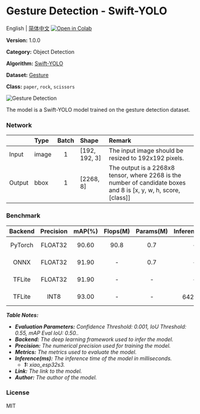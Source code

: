 # Gesture Detection - Swift-YOLO

English | [简体中文](../zh_CN/Gesture_Detection_Swift-YOLO_192.md) [![Open in Colab](https://colab.research.google.com/assets/colab-badge.svg)](https://colab.research.google.com/github/seeed-studio/sscma-model-zoo/blob/main/notebooks/en/Gesture_Detection_Swift-YOLO_192.ipynb)

**Version:** 1.0.0

**Category:** Object Detection

**Algorithm:** [Swift-YOLO](configs/yolov5/swift_yolo_1xb16_300e_coco.py)

**Dataset:** [Gesture](https://app.roboflow.com/rsp/paper-aaj0p/33)

**Class:** `paper`, `rock`, `scissors`

![Gesture Detection](https://files.seeedstudio.com/sscma/static/detection_gesture.png)

The model is a Swift-YOLO model trained on the gesture detection dataset.

### Network 

|        | Type   |  Batch  | Shape         | Remark                                                                                                           |
|:-------|:-------|:-------:|:--------------|:-----------------------------------------------------------------------------------------------------------------|
| Input  | image  |    1    | [192, 192, 3] | The input image should be resized to 192x192 pixels.                                                             |
| Output | bbox   |    1    | [2268, 8]     | The output is a 2268x8 tensor, where 2268 is the number of candidate boxes and 8 is [x, y, w, h, score, [class]] |
### Benchmark

|  Backend  |  Precision  |  mAP(%)  |  Flops(M)  |  Params(M)  |    Inference(ms)    |                                                                                 Download                                                                                  |    Author    |
|:---------:|:-----------:|:--------:|:----------:|:-----------:|:-------------------:|:-------------------------------------------------------------------------------------------------------------------------------------------------------------------------:|:------------:|
|  PyTorch  |   FLOAT32   |  90.60   |    90.8    |     0.7     |          -          |  [Link](https://files.seeedstudio.com/sscma/model_zoo/detection/models/swift-yolo/gesture/swift_yolo_1xb16_300e_coco_sha1_adda465db843aae8384c90c82e223c2cd931cad2.pth)   | Seeed Studio |
|   ONNX    |   FLOAT32   |  91.90   |     -      |     0.7     |          -          |  [Link](https://files.seeedstudio.com/sscma/model_zoo/detection/models/swift-yolo/gesture/swift_yolo_1xb16_300e_coco_sha1_6f0e8c8ad5a6eb5c9afb5f18f43063dcc065c4b8.onnx)  | Seeed Studio |
|  TFLite   |   FLOAT32   |  91.90   |     -      |      -      |          -          | [Link](https://files.seeedstudio.com/sscma/model_zoo/detection/models/swift-yolo/gesture/swift_yolo_1xb16_300e_coco_sha1_54f794c25b545a1d33502e3f93a620c4cecfb1f9.tflite) | Seeed Studio |
|  TFLite   |    INT8     |  93.00   |     -      |      -      | 642.0<sup>(1)</sup> | [Link](https://files.seeedstudio.com/sscma/model_zoo/detection/models/swift-yolo/gesture/swift_yolo_1xb16_300e_coco_sha1_8d25b2b0be2a0ea38d3fe0aca5ce3891f7aa67c5.tflite) | Seeed Studio |

***Table Notes:***

- ***Evaluation Parameters:**  Confidence Threshold: 0.001, IoU Threshold: 0.55, mAP Eval IoU: 0.50..*
- ***Backend:** The deep learning framework used to infer the model.*
- ***Precision:** The numerical precision used for training the model.*
- ***Metrics:** The metrics used to evaluate the model.*
- ***Inference(ms):** The inference time of the model in milliseconds.*
  - ***1:** xiao_esp32s3.*
- ***Link:** The link to the model.*
- ***Author:** The author of the model.*

### License

MIT

